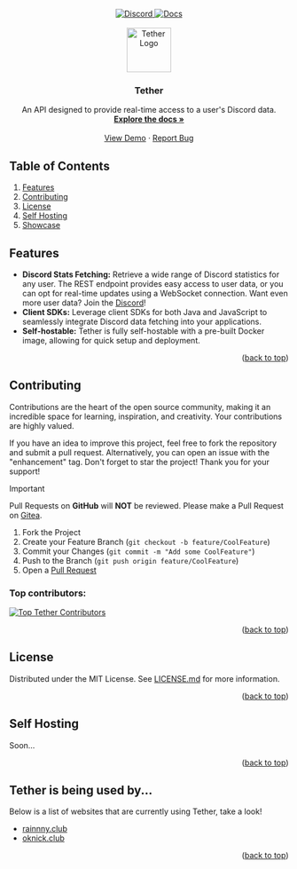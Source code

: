 <a id="readme-top"></a>

<!-- Shields -->
<div align="center">
    <a href="https://discord.usetether.rest">
        <img src="https://img.shields.io/discord/1282396166419648656?style=flat&colorA=000000&colorB=000000&label=discord&logo=discord&logoColor=FFFFFF" alt="Discord">
    </a>
    <a href="https://git.rainnny.club/Rainnny/Tether/wiki">
        <img src="https://img.shields.io/badge/Documenation-f5f5f5?style=flat&colorB=000000" alt="Docs">
    </a>
</div>

<!-- Greeting -->
<br />
<div align="center">
    <a href="https://usetether.rest">
        <img src="https://cdn.rainnny.club/tether.png" alt="Tether Logo" width="80" height="80">
    </a>
    
  <h3 align="center">Tether</h3>
  <p align="center">
      An API designed to provide real-time access to a user's Discord data.
      <br />
      <a href="https://docs.rainnny.club/books/tether"><strong>Explore the docs »</strong></a>
      <br />
      <br />
      <a href="https://api.usetether.rest/user/504147739131641857">View Demo</a>
      ·
      <a href="https://git.rainnny.club/Rainnny/Tether/issues">Report Bug</a>
  </p>
</div>

<!-- Table of Contents -->
## Table of Contents

1. [Features](#features)
2. [Contributing](#contributing)
3. [License](#license)
4. [Self Hosting](#self-hosting)
5. [Showcase](#tether-is-being-used-by)

<!-- Features -->
## Features
- **Discord Stats Fetching:** Retrieve a wide range of Discord statistics for any user. The REST endpoint provides easy
  access to user data, or you can opt for real-time updates using a WebSocket connection. Want even more user data? Join the [Discord](https://discord.usetether.rest)!
- **Client SDKs:** Leverage client SDKs for both Java and JavaScript to seamlessly integrate Discord data fetching into
  your
  applications.
- **Self-hostable:** Tether is fully self-hostable with a pre-built Docker image, allowing for quick setup and
  deployment.

<p align="right">(<a href="#readme-top">back to top</a>)</p>

<!-- Contributing -->

## Contributing

Contributions are the heart of the open source community, making it an incredible space for learning, inspiration, and
creativity. Your contributions are highly valued.

If you have an idea to improve this project, feel free to fork the repository and submit a pull request. Alternatively,
you can open an issue with the "enhancement" tag. Don't forget to star the project! Thank you for your support!

> [!IMPORTANT]  
> Pull Requests on **GitHub** will **NOT** be reviewed. Please make a Pull Request
> on [Gitea](https://git.rainnny.club/Rainnny/Tether/pulls).

1. Fork the Project
2. Create your Feature Branch (`git checkout -b feature/CoolFeature`)
3. Commit your Changes (`git commit -m "Add some CoolFeature"`)
4. Push to the Branch (`git push origin feature/CoolFeature`)
5. Open a [Pull Request](https://git.rainnny.club/Rainnny/Tether/pulls)

### Top contributors:

<a href="https://github.com/Rainnny7/Tether/graphs/contributors">
  <img src="https://contrib.rocks/image?repo=Rainnny7/Tether" alt="Top Tether Contributors" />
</a>

<p align="right">(<a href="#readme-top">back to top</a>)</p>

<!-- License -->

## License

Distributed under the MIT License. See <a href="https://git.rainnny.club/Rainnny/Tether/src/branch/master/LICENSE.md">
LICENSE.md</a> for more information.

<p align="right">(<a href="#readme-top">back to top</a>)</p>

<!-- Self Hosting -->

## Self Hosting

Soon...

<p align="right">(<a href="#readme-top">back to top</a>)</p>

<!-- Used By -->

## Tether is being used by...

Below is a list of websites that are currently using Tether, take a look!

- [rainnny.club](https://rainnny.club)
- [oknick.club](https://oknick.club)

<p align="right">(<a href="#readme-top">back to top</a>)</p>